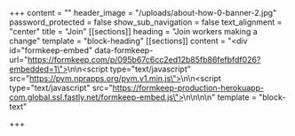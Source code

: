 +++
content = ""
header_image = "/uploads/about-how-0-banner-2.jpg"
password_protected = false
show_sub_navigation = false
text_alignment = "center"
title = "Join"
[[sections]]
heading = "Join workers making a change"
template = "block-heading"
[[sections]]
content = "<div id=\"formkeep-embed\" data-formkeep-url=\"https://formkeep.com/p/095b67c6cc2ed12b85fb86fefbfdf026?embedded=1\"></div>\n\n<script type=\"text/javascript\" src=\"https://pym.nprapps.org/pym.v1.min.js\"></script>\n\n<script type=\"text/javascript\" src=\"https://formkeep-production-herokuapp-com.global.ssl.fastly.net/formkeep-embed.js\"></script>\n\n<!-- Get notified when the form is submitted, add your own code below: -->\n\n<script>\n\nconst formkeepEmbed = document.querySelector('#formkeep-embed')\n\nformkeepEmbed.addEventListener('formkeep-embed:submitting', _event => {\n\n  console.log('Submitting form...')\n\n})\n\nformkeepEmbed.addEventListener('formkeep-embed:submitted', _event => {\n\n  console.log('Submitted form...')\n\n})\n\n</script>"
template = "block-text"

+++

